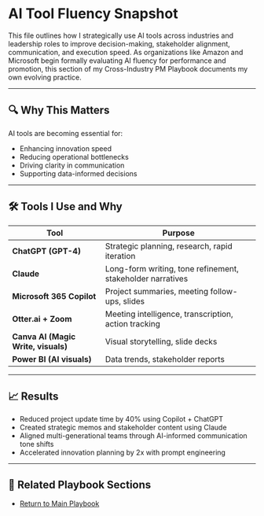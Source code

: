 # AI Tool Fluency Snapshot

This file outlines how I strategically use AI tools across industries and leadership roles to improve decision-making, stakeholder alignment, communication, and execution speed. As organizations like Amazon and Microsoft begin formally evaluating AI fluency for performance and promotion, this section of my Cross-Industry PM Playbook documents my own evolving practice.

---

## 🔍 Why This Matters

AI tools are becoming essential for:
- Enhancing innovation speed
- Reducing operational bottlenecks
- Driving clarity in communication
- Supporting data-informed decisions

---

## 🛠️ Tools I Use and Why

| Tool | Purpose |
|------|---------|
| **ChatGPT (GPT-4)** | Strategic planning, research, rapid iteration |
| **Claude** | Long-form writing, tone refinement, stakeholder narratives |
| **Microsoft 365 Copilot** | Project summaries, meeting follow-ups, slides |
| **Otter.ai + Zoom** | Meeting intelligence, transcription, action tracking |
| **Canva AI (Magic Write, visuals)** | Visual storytelling, slide decks |
| **Power BI (AI visuals)** | Data trends, stakeholder reports |

---

## 📈 Results

- Reduced project update time by 40% using Copilot + ChatGPT
- Created strategic memos and stakeholder content using Claude
- Aligned multi-generational teams through AI-informed communication tone shifts
- Accelerated innovation planning by 2x with prompt engineering

---

## 🔗 Related Playbook Sections

- [Return to Main Playbook](https://github.com/AliciaMMorgan/cross-industry-pm-playbook)
